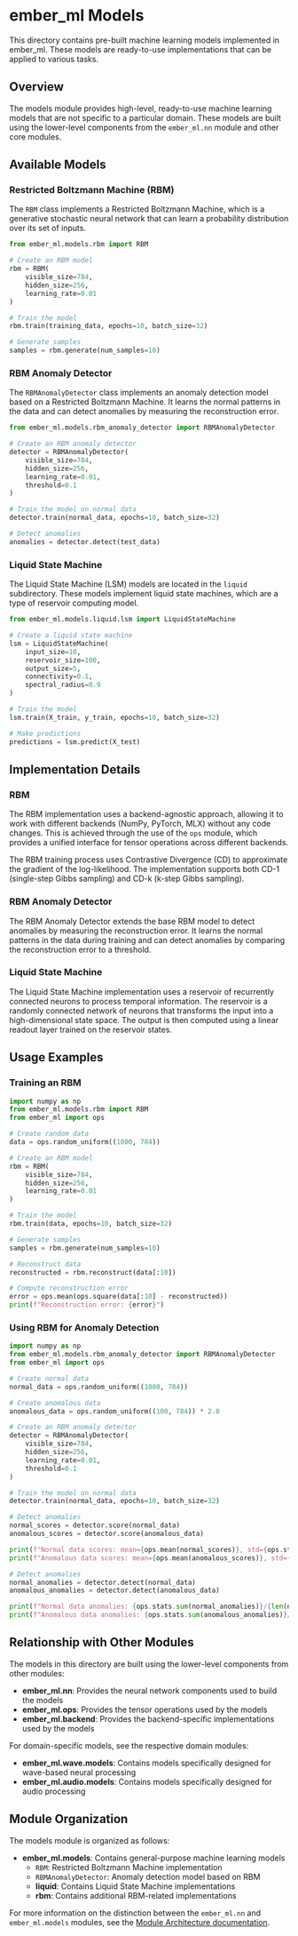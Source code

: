 # ember_ml Models

This directory contains pre-built machine learning models implemented in ember_ml. These models are ready-to-use implementations that can be applied to various tasks.

## Overview

The models module provides high-level, ready-to-use machine learning models that are not specific to a particular domain. These models are built using the lower-level components from the `ember_ml.nn` module and other core modules.

## Available Models

### Restricted Boltzmann Machine (RBM)

The `RBM` class implements a Restricted Boltzmann Machine, which is a generative stochastic neural network that can learn a probability distribution over its set of inputs.

```python
from ember_ml.models.rbm import RBM

# Create an RBM model
rbm = RBM(
    visible_size=784,
    hidden_size=256,
    learning_rate=0.01
)

# Train the model
rbm.train(training_data, epochs=10, batch_size=32)

# Generate samples
samples = rbm.generate(num_samples=10)
```

### RBM Anomaly Detector

The `RBMAnomalyDetector` class implements an anomaly detection model based on a Restricted Boltzmann Machine. It learns the normal patterns in the data and can detect anomalies by measuring the reconstruction error.

```python
from ember_ml.models.rbm_anomaly_detector import RBMAnomalyDetector

# Create an RBM anomaly detector
detector = RBMAnomalyDetector(
    visible_size=784,
    hidden_size=256,
    learning_rate=0.01,
    threshold=0.1
)

# Train the model on normal data
detector.train(normal_data, epochs=10, batch_size=32)

# Detect anomalies
anomalies = detector.detect(test_data)
```

### Liquid State Machine

The Liquid State Machine (LSM) models are located in the `liquid` subdirectory. These models implement liquid state machines, which are a type of reservoir computing model.

```python
from ember_ml.models.liquid.lsm import LiquidStateMachine

# Create a liquid state machine
lsm = LiquidStateMachine(
    input_size=10,
    reservoir_size=100,
    output_size=5,
    connectivity=0.1,
    spectral_radius=0.9
)

# Train the model
lsm.train(X_train, y_train, epochs=10, batch_size=32)

# Make predictions
predictions = lsm.predict(X_test)
```

## Implementation Details

### RBM

The RBM implementation uses a backend-agnostic approach, allowing it to work with different backends (NumPy, PyTorch, MLX) without any code changes. This is achieved through the use of the `ops` module, which provides a unified interface for tensor operations across different backends.

The RBM training process uses Contrastive Divergence (CD) to approximate the gradient of the log-likelihood. The implementation supports both CD-1 (single-step Gibbs sampling) and CD-k (k-step Gibbs sampling).

### RBM Anomaly Detector

The RBM Anomaly Detector extends the base RBM model to detect anomalies by measuring the reconstruction error. It learns the normal patterns in the data during training and can detect anomalies by comparing the reconstruction error to a threshold.

### Liquid State Machine

The Liquid State Machine implementation uses a reservoir of recurrently connected neurons to process temporal information. The reservoir is a randomly connected network of neurons that transforms the input into a high-dimensional state space. The output is then computed using a linear readout layer trained on the reservoir states.

## Usage Examples

### Training an RBM

```python
import numpy as np
from ember_ml.models.rbm import RBM
from ember_ml import ops

# Create random data
data = ops.random_uniform((1000, 784))

# Create an RBM model
rbm = RBM(
    visible_size=784,
    hidden_size=256,
    learning_rate=0.01
)

# Train the model
rbm.train(data, epochs=10, batch_size=32)

# Generate samples
samples = rbm.generate(num_samples=10)

# Reconstruct data
reconstructed = rbm.reconstruct(data[:10])

# Compute reconstruction error
error = ops.mean(ops.square(data[:10] - reconstructed))
print(f"Reconstruction error: {error}")
```

### Using RBM for Anomaly Detection

```python
import numpy as np
from ember_ml.models.rbm_anomaly_detector import RBMAnomalyDetector
from ember_ml import ops

# Create normal data
normal_data = ops.random_uniform((1000, 784))

# Create anomalous data
anomalous_data = ops.random_uniform((100, 784)) * 2.0

# Create an RBM anomaly detector
detector = RBMAnomalyDetector(
    visible_size=784,
    hidden_size=256,
    learning_rate=0.01,
    threshold=0.1
)

# Train the model on normal data
detector.train(normal_data, epochs=10, batch_size=32)

# Detect anomalies
normal_scores = detector.score(normal_data)
anomalous_scores = detector.score(anomalous_data)

print(f"Normal data scores: mean={ops.mean(normal_scores)}, std={ops.std(normal_scores)}")
print(f"Anomalous data scores: mean={ops.mean(anomalous_scores)}, std={ops.std(anomalous_scores)}")

# Detect anomalies
normal_anomalies = detector.detect(normal_data)
anomalous_anomalies = detector.detect(anomalous_data)

print(f"Normal data anomalies: {ops.stats.sum(normal_anomalies)}/{len(normal_data)}")
print(f"Anomalous data anomalies: {ops.stats.sum(anomalous_anomalies)}/{len(anomalous_data)}")
```

## Relationship with Other Modules

The models in this directory are built using the lower-level components from other modules:

- **ember_ml.nn**: Provides the neural network components used to build the models
- **ember_ml.ops**: Provides the tensor operations used by the models
- **ember_ml.backend**: Provides the backend-specific implementations used by the models

For domain-specific models, see the respective domain modules:

- **ember_ml.wave.models**: Contains models specifically designed for wave-based neural processing
- **ember_ml.audio.models**: Contains models specifically designed for audio processing

## Module Organization

The models module is organized as follows:

- **ember_ml.models**: Contains general-purpose machine learning models
  - `RBM`: Restricted Boltzmann Machine implementation
  - `RBMAnomalyDetector`: Anomaly detection model based on RBM
  - **liquid**: Contains Liquid State Machine implementations
  - **rbm**: Contains additional RBM-related implementations

For more information on the distinction between the `ember_ml.nn` and `ember_ml.models` modules, see the [Module Architecture documentation](../../docs/module_architecture.md).